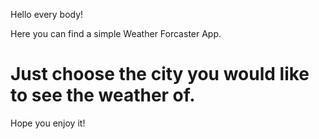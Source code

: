 Hello every body!

Here you can find a simple Weather Forcaster App.

# Just choose the city you would like to see the weather of.

Hope you enjoy it!
